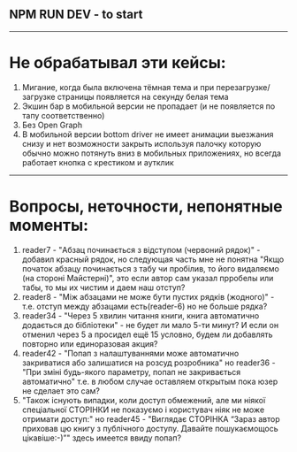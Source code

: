 ## NPM RUN DEV - to start

---

# Не обрабатывал эти кейсы:

1. Мигание, когда была включена тёмная тема и при перезагрузке/загрузке страницы появляется на секунду белая тема
2. Экшин бар в мобильной версии не пропадает (и не появляется по тапу соответственно)
3. Без Open Graph
4. В мобильной версии bottom driver не имеет анимации выезжания снизу и нет возможности закрыть используя палочку которую обычно можно потянуть вниз в мобильных приложениях, но всегда работает кнопка с крестиком и аутклик

---

# Вопросы, неточности, непонятные моменты:

1. reader7 - "Абзац починається з відступом (червоний рядок)" - добавил красный рядок, но следующая часть мне не понятна "Якщо початок абзацу починається з табу чи пробілив, то його видаляємо (на стороні Майстерні)", это если автор сам указал прробелы или табы, то мы их чистим и даем наш отступ?
2. reader8 - "Між абзацами не може бути пустих рядків (жодного)" - т.е. отступ между абзацами есть(reader-6) но не больше рядка?
3. reader34 - "Через 5 хвилин читання книги, книга автоматично додається до бібліотеки" - не будет ли мало 5-ти минут? И если он отменил через 5 а просидел ещё 15 условно, будем ли добавлять повторно или единоразовая акция?
4. reader42 - "Попап з налаштуваннями може автоматично закриватися або залишатися на розсуд розробника" но reader36 - "При зміні будь-якого параметру, попап не закривається автоматично" т.е. в любом случае оставляем открытым пока юзер не сделает это сам?
5. "Також існують випадки, коли доступ обмежений, але ми ніякої спеціальної СТОРIНКИ не показуємо і користувач ніяк не може отримати
   доступ:" но reader45 - "Виглядає СТОРIНКА “Зараз автор приховав цю книгу з публічного доступу. Давайте пошукаємощось цікавіше:-)”" здесь имеется ввиду попап?
